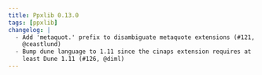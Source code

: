 ```yaml
---
title: Ppxlib 0.13.0
tags: [ppxlib]
changelog: |
  - Add 'metaquot.' prefix to disambiguate metaquote extensions (#121,
    @ceastlund)
  - Bump dune language to 1.11 since the cinaps extension requires at
    least Dune 1.11 (#126, @diml)
---
```


